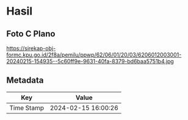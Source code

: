 # Hasil

## Foto C Plano

https://sirekap-obj-formc.kpu.go.id/2f8a/pemilu/ppwp/62/06/01/20/03/6206012003001-20240215-154935--5c60ff9e-9631-40fa-8379-bd6baa5751b4.jpg


## Metadata

| Key        | Value               |
| ---------- | ------------------- |
| Time Stamp | 2024-02-15 16:00:26 |



